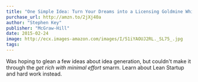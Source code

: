 ```yaml
---
title: "One Simple Idea: Turn Your Dreams into a Licensing Goldmine While Letting Others Do the Work"
purchase_url: http://amzn.to/2jXj40a
author: "Stephen Key"
publisher: "McGraw-Hill"
date: 2015-02-24
image: http://ecx.images-amazon.com/images/I/51iYAOUJ2RL._SL75_.jpg
tags:
---
```


Was hoping to glean a few ideas about idea generation, but couldn't make it
through the *get rich with minimal effort* smarm. Learn about Lean Startup and
hard work instead.
